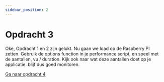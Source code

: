 ```yaml
---
sidebar_position: 2
---
```


# Opdracht 3
Oke, Opdracht 1 en 2 zijn gelukt. Nu gaan we load op de Raspberry PI zetten. Gebruik de options function in je performance script, en speel met de aantallen, vu / duration. Kijk ook naar wat deze aantallen doet op je applicatie. blijf dus goed monitoren.


[Ga naar opdracht 4](https://danielvanbavel.github.io/k6-workshop-api-docs/step5)